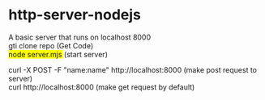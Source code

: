 # http-server-nodejs
A basic server that runs on localhost 8000<br>
gti clone repo (Get Code)<br>
<span style="background-color: #FFFF00">node server.mjs</span> (start server)<br>

curl -X POST -F "name:name" http://localhost:8000 (make post request to server)<br>
curl http://localhost:8000 (make get request by default)<br>
